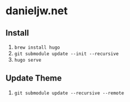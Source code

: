 # danieljw.net

## Install

1. `brew install hugo`
2. `git submodule update --init --recursive`
3. `hugo serve`

## Update Theme

1. `git submodule update --recursive --remote`